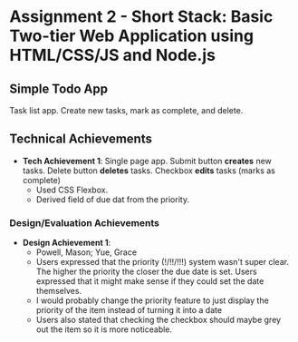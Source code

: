 Assignment 2 - Short Stack: Basic Two-tier Web Application using HTML/CSS/JS and Node.js
===

## Simple Todo App
Task list app. Create new tasks, mark as complete, and delete.

## Technical Achievements
- **Tech Achievement 1**: Single page app. Submit button **creates** new tasks. Delete button **deletes** tasks. Checkbox **edits** tasks (marks as complete)
  - Used CSS Flexbox.
  - Derived field of due dat from the priority.

### Design/Evaluation Achievements
- **Design Achievement 1**:
  - Powell, Mason; Yue, Grace
  - Users expressed that the priority (!/!!/!!!) system wasn't super clear. The higher the priority the closer the due date is set. Users expressed that it might make sense if they could set the date themselves.
  - I would probably change the priority feature to just display the priority of the item instead of turning it into a date
  - Users also stated that checking the checkbox should maybe grey out the item so it is more noticeable.
